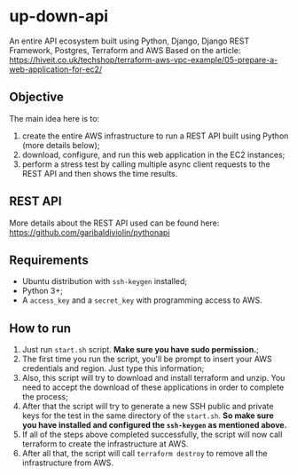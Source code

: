 # up-down-api
An entire API ecosystem built using Python, Django, Django REST Framework, Postgres, Terraform and AWS
Based on the article: https://hiveit.co.uk/techshop/terraform-aws-vpc-example/05-prepare-a-web-application-for-ec2/

## Objective
The main idea here is to:
1) create the entire AWS infrastructure to run a REST API built using Python (more details below);
2) download, configure, and run this web application in the EC2 instances;
3) perform a stress test by calling multiple async client requests to the REST API and then shows the time results.

## REST API
More details about the REST API used can be found here: https://github.com/garibaldiviolin/pythonapi

## Requirements
- Ubuntu distribution with `ssh-keygen` installed;
- Python 3+;
- A `access_key` and a `secret_key` with programming access to AWS.

## How to run
1) Just run `start.sh` script. **Make sure you have sudo permission.**;
2) The first time you run the script, you'll be prompt to insert your AWS credentials and region. Just type this information;
3) Also, this script will try to download and install terraform and unzip. You need to accept the download of these applications in order to complete the process;
4) After that the script will try to generate a new SSH public and private keys for the test in the same directory of the `start.sh`. **So make sure you have installed and configured the `ssh-keygen` as mentioned above.**
5) If all of the steps above completed successfully, the script will now call terraform to create the infrastructure at AWS.
6) After all that, the script will call `terraform destroy` to remove all the infrastructure from AWS.
